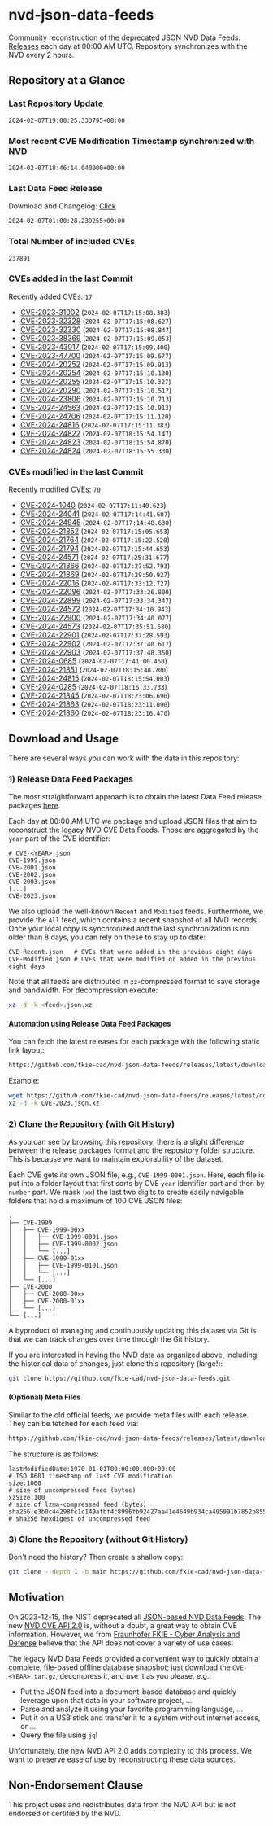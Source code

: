 # nvd-json-data-feeds

Community reconstruction of the deprecated JSON NVD Data Feeds. 
[Releases](https://github.com/fkie-cad/nvd-json-data-feeds/releases/latest) each day at 00:00 AM UTC.
Repository synchronizes with the NVD every 2 hours.

## Repository at a Glance

### Last Repository Update

```plain
2024-02-07T19:00:25.333795+00:00
```

### Most recent CVE Modification Timestamp synchronized with NVD

```plain
2024-02-07T18:46:14.040000+00:00
```

### Last Data Feed Release

Download and Changelog: [Click](https://github.com/fkie-cad/nvd-json-data-feeds/releases/latest)

```plain
2024-02-07T01:00:28.239255+00:00
```

### Total Number of included CVEs

```plain
237891
```

### CVEs added in the last Commit

Recently added CVEs: `17`

* [CVE-2023-31002](CVE-2023/CVE-2023-310xx/CVE-2023-31002.json) (`2024-02-07T17:15:08.383`)
* [CVE-2023-32328](CVE-2023/CVE-2023-323xx/CVE-2023-32328.json) (`2024-02-07T17:15:08.627`)
* [CVE-2023-32330](CVE-2023/CVE-2023-323xx/CVE-2023-32330.json) (`2024-02-07T17:15:08.847`)
* [CVE-2023-38369](CVE-2023/CVE-2023-383xx/CVE-2023-38369.json) (`2024-02-07T17:15:09.053`)
* [CVE-2023-43017](CVE-2023/CVE-2023-430xx/CVE-2023-43017.json) (`2024-02-07T17:15:09.400`)
* [CVE-2023-47700](CVE-2023/CVE-2023-477xx/CVE-2023-47700.json) (`2024-02-07T17:15:09.677`)
* [CVE-2024-20252](CVE-2024/CVE-2024-202xx/CVE-2024-20252.json) (`2024-02-07T17:15:09.913`)
* [CVE-2024-20254](CVE-2024/CVE-2024-202xx/CVE-2024-20254.json) (`2024-02-07T17:15:10.130`)
* [CVE-2024-20255](CVE-2024/CVE-2024-202xx/CVE-2024-20255.json) (`2024-02-07T17:15:10.327`)
* [CVE-2024-20290](CVE-2024/CVE-2024-202xx/CVE-2024-20290.json) (`2024-02-07T17:15:10.517`)
* [CVE-2024-23806](CVE-2024/CVE-2024-238xx/CVE-2024-23806.json) (`2024-02-07T17:15:10.713`)
* [CVE-2024-24563](CVE-2024/CVE-2024-245xx/CVE-2024-24563.json) (`2024-02-07T17:15:10.913`)
* [CVE-2024-24706](CVE-2024/CVE-2024-247xx/CVE-2024-24706.json) (`2024-02-07T17:15:11.120`)
* [CVE-2024-24816](CVE-2024/CVE-2024-248xx/CVE-2024-24816.json) (`2024-02-07T17:15:11.383`)
* [CVE-2024-24822](CVE-2024/CVE-2024-248xx/CVE-2024-24822.json) (`2024-02-07T18:15:54.147`)
* [CVE-2024-24823](CVE-2024/CVE-2024-248xx/CVE-2024-24823.json) (`2024-02-07T18:15:54.870`)
* [CVE-2024-24824](CVE-2024/CVE-2024-248xx/CVE-2024-24824.json) (`2024-02-07T18:15:55.330`)


### CVEs modified in the last Commit

Recently modified CVEs: `70`

* [CVE-2024-1040](CVE-2024/CVE-2024-10xx/CVE-2024-1040.json) (`2024-02-07T17:11:40.623`)
* [CVE-2024-24041](CVE-2024/CVE-2024-240xx/CVE-2024-24041.json) (`2024-02-07T17:14:41.607`)
* [CVE-2024-24945](CVE-2024/CVE-2024-249xx/CVE-2024-24945.json) (`2024-02-07T17:14:48.630`)
* [CVE-2024-21852](CVE-2024/CVE-2024-218xx/CVE-2024-21852.json) (`2024-02-07T17:15:05.653`)
* [CVE-2024-21764](CVE-2024/CVE-2024-217xx/CVE-2024-21764.json) (`2024-02-07T17:15:22.520`)
* [CVE-2024-21794](CVE-2024/CVE-2024-217xx/CVE-2024-21794.json) (`2024-02-07T17:15:44.653`)
* [CVE-2024-24571](CVE-2024/CVE-2024-245xx/CVE-2024-24571.json) (`2024-02-07T17:25:31.677`)
* [CVE-2024-21866](CVE-2024/CVE-2024-218xx/CVE-2024-21866.json) (`2024-02-07T17:27:52.793`)
* [CVE-2024-21869](CVE-2024/CVE-2024-218xx/CVE-2024-21869.json) (`2024-02-07T17:29:50.927`)
* [CVE-2024-22016](CVE-2024/CVE-2024-220xx/CVE-2024-22016.json) (`2024-02-07T17:33:12.727`)
* [CVE-2024-22096](CVE-2024/CVE-2024-220xx/CVE-2024-22096.json) (`2024-02-07T17:33:26.800`)
* [CVE-2024-22899](CVE-2024/CVE-2024-228xx/CVE-2024-22899.json) (`2024-02-07T17:33:34.347`)
* [CVE-2024-24572](CVE-2024/CVE-2024-245xx/CVE-2024-24572.json) (`2024-02-07T17:34:10.943`)
* [CVE-2024-22900](CVE-2024/CVE-2024-229xx/CVE-2024-22900.json) (`2024-02-07T17:34:40.077`)
* [CVE-2024-24573](CVE-2024/CVE-2024-245xx/CVE-2024-24573.json) (`2024-02-07T17:35:51.680`)
* [CVE-2024-22901](CVE-2024/CVE-2024-229xx/CVE-2024-22901.json) (`2024-02-07T17:37:28.593`)
* [CVE-2024-22902](CVE-2024/CVE-2024-229xx/CVE-2024-22902.json) (`2024-02-07T17:37:40.617`)
* [CVE-2024-22903](CVE-2024/CVE-2024-229xx/CVE-2024-22903.json) (`2024-02-07T17:37:48.350`)
* [CVE-2024-0685](CVE-2024/CVE-2024-06xx/CVE-2024-0685.json) (`2024-02-07T17:41:00.460`)
* [CVE-2024-21851](CVE-2024/CVE-2024-218xx/CVE-2024-21851.json) (`2024-02-07T18:15:48.700`)
* [CVE-2024-24815](CVE-2024/CVE-2024-248xx/CVE-2024-24815.json) (`2024-02-07T18:15:54.003`)
* [CVE-2024-0285](CVE-2024/CVE-2024-02xx/CVE-2024-0285.json) (`2024-02-07T18:16:33.733`)
* [CVE-2024-21845](CVE-2024/CVE-2024-218xx/CVE-2024-21845.json) (`2024-02-07T18:23:06.690`)
* [CVE-2024-21863](CVE-2024/CVE-2024-218xx/CVE-2024-21863.json) (`2024-02-07T18:23:11.090`)
* [CVE-2024-21860](CVE-2024/CVE-2024-218xx/CVE-2024-21860.json) (`2024-02-07T18:23:16.470`)


## Download and Usage

There are several ways you can work with the data in this repository:

### 1) Release Data Feed Packages

The most straightforward approach is to obtain the latest Data Feed release packages [here](https://github.com/fkie-cad/nvd-json-data-feeds/releases/latest).

Each day at 00:00 AM UTC we package and upload JSON files that aim to reconstruct the legacy NVD CVE Data Feeds.
Those are aggregated by the `year` part of the CVE identifier:

```
# CVE-<YEAR>.json
CVE-1999.json
CVE-2001.json
CVE-2002.json
CVE-2003.json
[...]
CVE-2023.json
```

We also upload the well-known `Recent` and `Modified` feeds.
Furthermore, we provide the `All` feed, which contains a recent snapshot of all NVD records.
Once your local copy is synchronized and the last synchronization is no older than 8 days, you can rely on these to stay up to date:

```plain
CVE-Recent.json   # CVEs that were added in the previous eight days
CVE-Modified.json # CVEs that were modified or added in the previous eight days
```

Note that all feeds are distributed in `xz`-compressed format to save storage and bandwidth.
For decompression execute:

```sh
xz -d -k <feed>.json.xz
```


#### Automation using Release Data Feed Packages

You can fetch the latest releases for each package with the following static link layout:

```sh
https://github.com/fkie-cad/nvd-json-data-feeds/releases/latest/download/CVE-<YEAR>.json.xz
```

Example:

```sh
wget https://github.com/fkie-cad/nvd-json-data-feeds/releases/latest/download/CVE-2023.json.xz
xz -d -k CVE-2023.json.xz
```



### 2) Clone the Repository (with Git History)

As you can see by browsing this repository, there is a slight difference between the release packages format and the repository folder structure.
This is because we want to maintain explorability of the dataset.

Each CVE gets its own JSON file, e.g., `CVE-1999-0001.json`.
Here, each file is put into a folder layout that first sorts by CVE `year` identifier part and then by `number` part.
We mask (`xx`) the last two digits to create easily navigable folders that hold a maximum of 100 CVE JSON files:

```plain
.
├── CVE-1999
│   ├── CVE-1999-00xx
│   │   ├── CVE-1999-0001.json
│   │   ├── CVE-1999-0002.json
│   │   └── [...]
│   ├── CVE-1999-01xx
│   │   ├── CVE-1999-0101.json
│   │   └── [...]
│   └── [...]
├── CVE-2000
│   ├── CVE-2000-00xx
│   ├── CVE-2000-01xx
│   └── [...]
└── [...]
```

A byproduct of managing and continuously updating this dataset via Git is that we can track changes over time through the Git history.

If you are interested in having the NVD data as organized above, including the historical data of changes, just clone this repository (large!):

```sh
git clone https://github.com/fkie-cad/nvd-json-data-feeds.git
```

#### (Optional) Meta Files

Similar to the old official feeds, we provide meta files with each release. They can be fetched for each feed via:

```sh
https://github.com/fkie-cad/nvd-json-data-feeds/releases/latest/download/CVE-<YEAR>.meta
```

The structure is as follows:

```plain
lastModifiedDate:1970-01-01T00:00:00.000+00:00                          # ISO 8601 timestamp of last CVE modification
size:1000                                                               # size of uncompressed feed (bytes)
xzSize:100                                                              # size of lzma-compressed feed (bytes)
sha256:e3b0c44298fc1c149afbf4c8996fb92427ae41e4649b934ca495991b7852b855 # sha256 hexdigest of uncompressed feed
```


### 3) Clone the Repository (without Git History)

Don't need the history? Then create a shallow copy:

```sh
git clone --depth 1 -b main https://github.com/fkie-cad/nvd-json-data-feeds.git
```

## Motivation

On 2023-12-15, the NIST deprecated all [JSON-based NVD Data Feeds](https://nvd.nist.gov/vuln/data-feeds#divRetirementBanner-1).
The new [NVD CVE API 2.0](https://nvd.nist.gov/developers/vulnerabilities) is, without a doubt, a great way to obtain CVE information.
However, we from [Fraunhofer FKIE - Cyber Analysis and Defense](https://www.fkie.fraunhofer.de/en/departments/cad.html) believe that the API does not cover a variety of use cases.

The legacy NVD Data Feeds provided a convenient way to quickly obtain a complete, file-based offline database snapshot; just download the `CVE-<YEAR>.tar.gz`, decompress it, and use it as you please, e.g.:

* Put the JSON feed into a document-based database and quickly leverage upon that data in your software project, ...
* Parse and analyze it using your favorite programming language, ...
* Put it on a USB stick and transfer it to a system without internet access, or ...
* Query the file using `jq`!

Unfortunately, the new NVD API 2.0 adds complexity to this process.
We want to preserve ease of use by reconstructing these data sources.

## Non-Endorsement Clause

This project uses and redistributes data from the NVD API but is not endorsed or certified by the NVD.